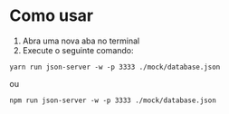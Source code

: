 # Como usar
1. Abra uma nova aba no terminal
2. Execute o seguinte comando:
`````
yarn run json-server -w -p 3333 ./mock/database.json
`````
ou
`````
npm run json-server -w -p 3333 ./mock/database.json
`````